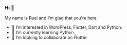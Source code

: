 ### Hi 👋 

My name is Ruel and I'm glad that you're here.

- 👀 I’m interested in WordPress, Flutter, Dart and Python.
- 🌱 I’m currently learning Python.
- 💞️ I’m looking to collaborate on Flutter.

<!---
leurdev/leurdev is a ✨ special ✨ repository because its `README.md` (this file) appears on your GitHub profile.
You can click the Preview link to take a look at your changes.
--->
